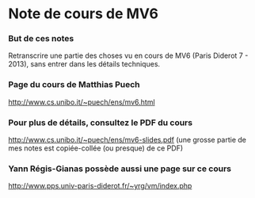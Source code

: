 # Note de cours de MV6

### But de ces notes
Retranscrire une partie des choses vu en cours de MV6 (Paris Diderot 7 - 2013), sans entrer dans les détails techniques.

### Page du cours de Matthias Puech
http://www.cs.unibo.it/~puech/ens/mv6.html

### Pour plus de détails, consultez le PDF du cours
http://www.cs.unibo.it/~puech/ens/mv6-slides.pdf (une grosse partie de mes notes est copiée-collée (ou presque) de ce PDF)

### Yann Régis-Gianas possède aussi une page sur ce cours
http://www.pps.univ-paris-diderot.fr/~yrg/vm/index.php
